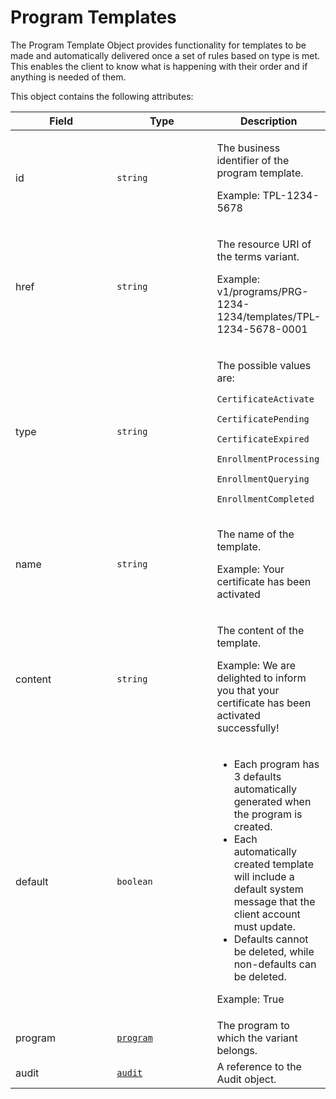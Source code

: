 # Program Templates

The Program Template Object provides functionality for templates to be made and automatically delivered once a set of rules based on type is met. This enables the client to know what is happening with their order and if anything is needed of them.&#x20;

This object contains the following attributes:

<table><thead><tr><th width="152">Field</th><th width="150">Type</th><th>Description</th></tr></thead><tbody><tr><td>id</td><td><code>string</code></td><td><p>The business identifier of the program template. </p><p>Example: TPL-1234-5678</p></td></tr><tr><td>href</td><td><code>string</code></td><td><p>The resource URI of the terms variant. </p><p>Example: v1/programs/PRG-1234-1234/templates/TPL-1234-5678-0001</p></td></tr><tr><td>type</td><td><code>string</code></td><td><p>The possible values are: </p><p><code>CertificateActivate</code></p><p><code>CertificatePending</code></p><p><code>CertificateExpired</code></p><p><code>EnrollmentProcessing</code></p><p><code>EnrollmentQuerying</code></p><p><code>EnrollmentCompleted</code></p></td></tr><tr><td>name</td><td><code>string</code></td><td><p>The name of the template. </p><p>Example: Your certificate has been activated</p></td></tr><tr><td>content</td><td><code>string</code></td><td><p>The content of the template. </p><p>Example: We are delighted to inform you that your certificate has been activated successfully!</p></td></tr><tr><td>default</td><td><code>boolean</code></td><td><ul><li>Each program has 3 defaults automatically generated when the program is created. </li><li>Each automatically created template will include a default system message that the client account must update.</li><li>Defaults cannot be deleted, while non-defaults can be deleted.</li></ul><p>Example: True</p></td></tr><tr><td>program</td><td><a href="../"><code>program</code></a></td><td>The program to which the variant belongs.</td></tr><tr><td>audit</td><td><a href="../../../common-api-objects/audit.md"><code>audit</code></a></td><td>A reference to the Audit object.</td></tr></tbody></table>
